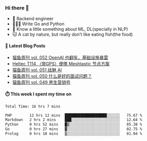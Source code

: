 ### Hi there 👋

- 🔧 Backend engineer
- 👨🏻‍💻 Write Go and Python
- 🔭 Know a little something about ML, DL(specially in NLP)
- 🐱 A cat by nature, but really don’t like eating fish(the food)

#### 📖 Latest Blog Posts
<!-- BLOG-POST-LIST:START -->
- [猫鱼周刊 vol. 052 OpenAI 也翻车，基础设施暴雷](https://ameow.xyz/archives/weekly-052)
- [Heltec T114 （带GPS）便携 Meshtastic 节点方案](https://ameow.xyz/archives/meshtastic-heltec-t114)
- [猫鱼周刊 vol. 051 祛魅 AI](https://ameow.xyz/archives/weekly-051)
- [猫鱼周刊 vol. 050 什么是好的面试问题？](https://ameow.xyz/archives/weekly-050)
- [猫鱼周刊 vol. 049 养生营销号](https://ameow.xyz/archives/weekly-049)
<!-- BLOG-POST-LIST:END -->

#### ⏱️ This week I spent my time on
<!--START_SECTION:waka-->

```txt
Total Time: 16 hrs 7 mins

PHP        12 hrs 12 mins  ███████████████████░░░░░░   75.67 %
Markdown   2 hrs 2 mins    ███░░░░░░░░░░░░░░░░░░░░░░   12.64 %
Python     0 hrs 52 mins   █▒░░░░░░░░░░░░░░░░░░░░░░░   05.38 %
Go         0 hrs 27 mins   ▓░░░░░░░░░░░░░░░░░░░░░░░░   02.75 %
Prolog     0 hrs 10 mins   ▒░░░░░░░░░░░░░░░░░░░░░░░░   01.04 %
```

<!--END_SECTION:waka-->

<!--
**LeslieLeung/LeslieLeung** is a ✨ _special_ ✨ repository because its `README.md` (this file) appears on your GitHub profile.

Here are some ideas to get you started:

- 🔭 I’m currently working on ...
- 🌱 I’m currently learning ...
- 👯 I’m looking to collaborate on ...
- 🤔 I’m looking for help with ...
- 💬 Ask me about ...
- 📫 How to reach me: ...
- 😄 Pronouns: ...
- ⚡ Fun fact: ...
-->
